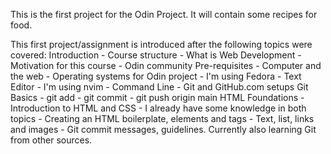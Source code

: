 This is the first project for the Odin Project. It will contain some recipes for food.

This first project/assignment is introduced after the following topics were covered:
  Introduction
    - Course structure
    - What is Web Development
    - Motivation for this course
    - Odin community
  Pre-requisites
    - Computer and the web
    - Operating systems for Odin project - I'm using Fedora
    - Text Editor - I'm using nvim
    - Command Line
    - Git and GitHub.com setups
  Git Basics
    - git add
    - git commit 
    - git push origin main
  HTML Foundations
    - Introduction to HTML and CSS - I already have some knowledge in both topics
    - Creating an HTML boilerplate, elements and tags
    - Text, list, links and images
    - Git commit messages, guidelines. Currently also learning Git from other sources.


